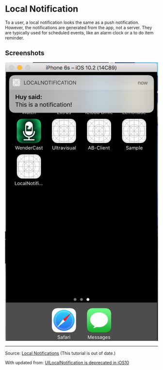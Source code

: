 Local Notification
==========
To a user, a local notification looks the same as a push notification. However, the notifications are generated from the app, not a server. They are typically used for scheduled events, like an alarm clock or a to do item reminder.

## Screenshots
![Local Notification](./shot1.png)

---
Source: [Local Notifications](https://github.com/codepath/ios_guides/wiki/Local-Notifications)
(This tutorial is out of date.)

With updated from:
[UILocalNotification is deprecated in iOS10](https://stackoverflow.com/questions/37938771/uilocalnotification-is-deprecated-in-ios10)
